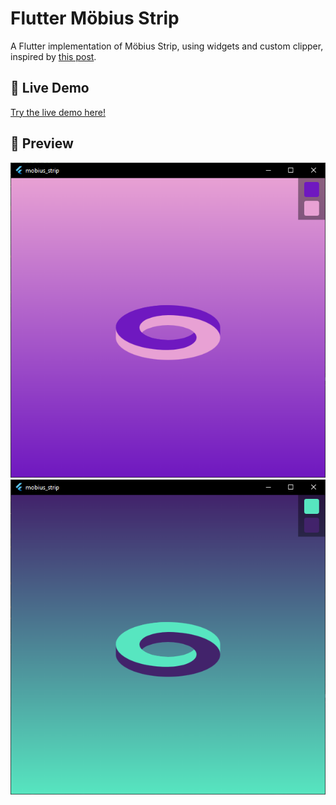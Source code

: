 # Flutter Möbius Strip

A Flutter implementation of Möbius Strip, using widgets and custom clipper, inspired by [this post](https://codepen.io/lespauled/pen/MWLZXEv).

## 🚀 Live Demo
[Try the live demo here!](https://hamidrzash.github.io/mobius_strip_flutter)

## 🎥 Preview
![](https://github.com/Hamidrzash/mobius_strip_flutter/blob/main/preview1.png)
![](https://github.com/Hamidrzash/mobius_strip_flutter/blob/main/preview2.png)